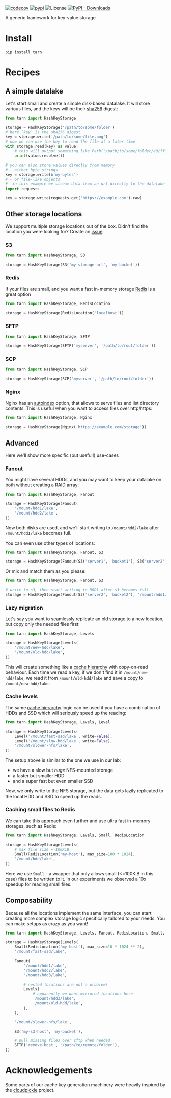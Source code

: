 [![codecov](https://codecov.io/gh/neuro-ml/tarn/branch/master/graph/badge.svg)](https://codecov.io/gh/neuro-ml/tarn)
[![pypi](https://img.shields.io/pypi/v/tarn?logo=pypi&label=PyPi)](https://pypi.org/project/tarn/)
![License](https://img.shields.io/github/license/neuro-ml/tarn)
[![PyPI - Downloads](https://img.shields.io/pypi/dm/tarn)](https://pypi.org/project/tarn/)

A generic framework for key-value storage

# Install

```shell
pip install tarn
```

# Recipes

## A simple datalake

Let's start small and create a simple disk-based datalake. It will store various files, and the keys will be their
[sha256](https://en.wikipedia.org/wiki/SHA-2) digest:

```python
from tarn import HashKeyStorage

storage = HashKeyStorage('/path/to/some/folder')
# here `key` is the sha256 digest
key = storage.write('/path/to/some/file.png')
# now we can use the key to read the file at a later time
with storage.read(key) as value:
    # this will output something like Path('/path/to/some/folder/a0/ff9ae8987..')
    print(value.resolve())

# you can also store values directly from memory
# - either byte strings
key = storage.write(b'my-bytes')
# - or file-like objects
#  in this example we stream data from an url directly to the datalake
import requests

key = storage.write(requests.get('https://example.com').raw)
```

## Other storage locations

We support multiple storage locations out of the box. Didn't find the location you were looking for?
Create an [issue](https://github.com/neuro-ml/tarn/issues).

### S3

```python
from tarn import HashKeyStorage, S3

storage = HashKeyStorage(S3('my-storage-url', 'my-bucket'))
```

### Redis

If your files are small, and you want a fast in-memory storage [Redis](https://redis.io/) is a great option

```python
from tarn import HashKeyStorage, RedisLocation

storage = HashKeyStorage(RedisLocation('localhost'))
```

### SFTP

```python
from tarn import HashKeyStorage, SFTP

storage = HashKeyStorage(SFTP('myserver', '/path/to/root/folder'))
```

### SCP

```python
from tarn import HashKeyStorage, SCP

storage = HashKeyStorage(SCP('myserver', '/path/to/root/folder'))
```

### Nginx

Nginx has an [autoindex](https://nginx.org/en/docs/http/ngx_http_autoindex_module.html#autoindex_format) option, that
allows to serve files and list directory contents. This is useful when you want to access files over http/https:

```python
from tarn import HashKeyStorage, Nginx

storage = HashKeyStorage(Nginx('https://example.com/storage'))
```

## Advanced

Here we'll show more specific (but useful!) use-cases

### Fanout

You might have several HDDs, and you may want to keep your datalake on both without creating a RAID array:

```python
from tarn import HashKeyStorage, Fanout

storage = HashKeyStorage(Fanout(
    '/mount/hdd1/lake',
    '/mount/hdd2/lake',
))
```

Now both disks are used, and we'll start writing to `/mount/hdd2/lake` after `/mount/hdd1/lake` becomes full.

You can even use other types of locations:

```python
from tarn import HashKeyStorage, Fanout, S3

storage = HashKeyStorage(Fanout(S3('server1', 'bucket1'), S3('server2', 'bucket2')))
```

Or mix and match them as you please:

```python
from tarn import HashKeyStorage, Fanout, S3

# write to s3, then start writing to HDD1 after s3 becomes full
storage = HashKeyStorage(Fanout(S3('server2', 'bucket2'), '/mount/hdd1/lake'))
```

### Lazy migration

Let's say you want to seamlessly replicate an old storage to a new location, but copy only the needed files first:

```python
from tarn import HashKeyStorage, Levels

storage = HashKeyStorage(Levels(
    '/mount/new-hdd/lake',
    '/mount/old-hdd/lake',
))
```

This will create something like a [cache hierarchy](https://en.wikipedia.org/wiki/Cache_hierarchy) with copy-on-read
behaviour. Each time we read a key, if we don't find it in `/mount/new-hdd/lake`, we read it from `/mount/old-hdd/lake`
and save a copy to `/mount/new-hdd/lake`.

### Cache levels

The same [cache hierarchy](https://en.wikipedia.org/wiki/Cache_hierarchy) logic can be used if you have a combination of
HDDs and SSD which will seriously speed up the reading:

```python
from tarn import HashKeyStorage, Levels, Level

storage = HashKeyStorage(Levels(
    Level('/mount/fast-ssd/lake', write=False),
    Level('/mount/slow-hdd/lake', write=False),
    '/mount/slower-nfs/lake',
))
```

The setup above is similar to the one we use in our lab:

- we have a slow but _huge_ NFS-mounted storage
- a faster but smaller HDD
- and a super fast but even smaller SSD

Now, we only write to the NFS storage, but the data gets lazily replicated to the local HDD and SSD to speed up the
reads.

### Caching small files to Redis

We can take this approach even further and use ultra fast in-memory storages, such as Redis:

```python
from tarn import HashKeyStorage, Levels, Small, RedisLocation

storage = HashKeyStorage(Levels(
    # max file size = 100KiB
    Small(RedisLocation('my-host'), max_size=100 * 1024),
    '/mount/hdd/lake',
))
```

Here we use `Small` - a wrapper that only allows small (<=100KiB in this case) files to be written to it.
In our experiments we observed a 10x speedup for reading small files.

## Composability

Because all the locations implement the same interface, you can start creating more complex storage logic specifically
tailored to your needs. You can make setups as crazy as you want!

```python
from tarn import HashKeyStorage, Levels, Fanout, RedisLocation, Small, S3, SFTP

storage = HashKeyStorage(Levels(
    Small(RedisLocation('my-host'), max_size=10 * 1024 ** 2),
    '/mount/fast-ssd/lake',

    Fanout(
        '/mount/hdd1/lake',
        '/mount/hdd2/lake',
        '/mount/hdd3/lake',

        # nested locations are not a problem!
        Levels(
            # apparently we want mirrored locations here
            '/mount/hdd3/lake',
            '/mount/old-hdd/lake',
        ),
    ),

    '/mount/slower-nfs/lake',

    S3('my-s3-host', 'my-bucket'),

    # pull missing files over sftp when needed
    SFTP('remove-host', '/path/to/remote/folder'),
))
```

# Acknowledgements

Some parts of our cache key generation machinery were heavily inspired by
the [cloudpickle](https://github.com/cloudpipe/cloudpickle) project.
